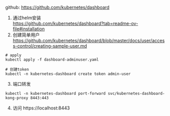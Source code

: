 github: https://github.com/kubernetes/dashboard

1. 通过helm安装  
https://github.com/kubernetes/dashboard?tab=readme-ov-file#installation  
2. 创建简单用户    
https://github.com/kubernetes/dashboard/blob/master/docs/user/access-control/creating-sample-user.md  
```
# apply
kubectl apply -f dashboard-adminuser.yaml

# 创建token
kubectl -n kubernetes-dashboard create token admin-user
```
3. 端口转发  
```
kubectl -n kubernetes-dashboard port-forward svc/kubernetes-dashboard-kong-proxy 8443:443
```
4. 访问 https://localhost:8443  

